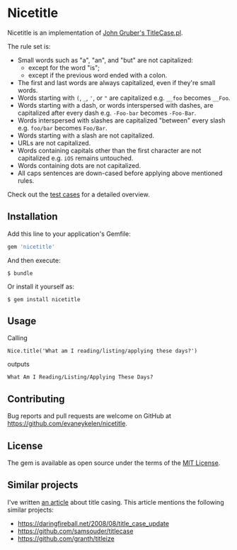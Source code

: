 # Nicetitle

Nicetitle is an implementation of [John Gruber's TitleCase.pl](https://daringfireball.net/2008/08/title_case_update).

The rule set is:

- Small words such as "a", "an", and "but" are not capitalized:
  - except for the word "is";
  - except if the previous word ended with a colon.
- The first and last words are always capitalized, even if they're small words.
- Words starting with `(`, `_`, `'`, or `"` are capitalized e.g. `__foo` becomes `__Foo`.
- Words starting with a dash, or words interspersed with dashes, are capitalized after every dash e.g. `-Foo-bar` becomes `-Foo-Bar`.
- Words interspersed with slashes are capitalized "between" every slash e.g. `foo/bar` becomes `Foo/Bar`.
- Words starting with a slash are not capitalized.
- URLs are not capitalized.
- Words containing capitals other than the first character are not capitalized e.g. `iOS` remains untouched.
- Words containing dots are not capitalized.
- All caps sentences are down-cased before applying above mentioned rules.

Check out the [test cases](https://github.com/evaneykelen/nicetitle/blob/master/test/nicetitle_test.rb) for a detailed overview.

## Installation

Add this line to your application's Gemfile:

```ruby
gem 'nicetitle'
```

And then execute:

    $ bundle

Or install it yourself as:

    $ gem install nicetitle

## Usage

Calling

`Nice.title('What am I reading/listing/applying these days?')`

outputs

`What Am I Reading/Listing/Applying These Days?`

## Contributing

Bug reports and pull requests are welcome on GitHub at https://github.com/evaneykelen/nicetitle.

## License

The gem is available as open source under the terms of the [MIT License](https://opensource.org/licenses/MIT).

## Similar projects

I've written [an article](https://www.msgtrail.com/articles/20190525-1530-title-casing-is-harder-than-i-thought/) about title casing. This article mentions the following similar projects:

- https://daringfireball.net/2008/08/title_case_update
- https://github.com/samsouder/titlecase
- https://github.com/granth/titleize
